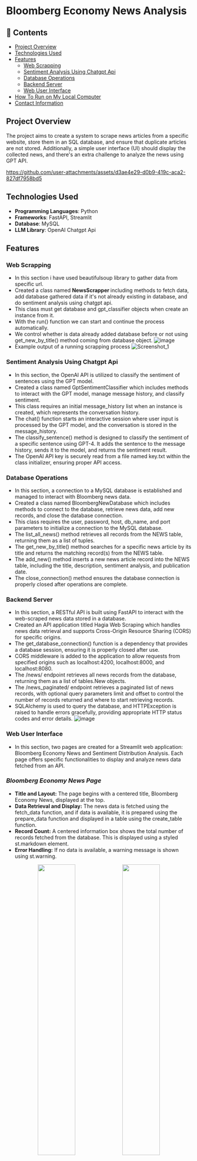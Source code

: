 # Bloomberg Economy News Analysis




## 🚩 Contents
- [Project Overview](#project-overview)
- [Technologies Used](#technologies-used)
- [Features](#features)
  * [Web Scrapping](#web-scrapping)
  * [Sentiment Analysis Using Chatgpt Api](#sentiment-analysis-using-chatgpt-api)
  * [Database Operations](#database-operations)
  * [Backend Server](#backend-server)
  * [Web User Interface](#web-user-interface)
- [How To Run on My Local Computer](#how-to-run-on-my-local-computer)
- [Contact Information](#contact-information)

## Project Overview
The project aims to create a system to scrape news articles from a specific website, store them in an SQL database, and ensure that duplicate articles are not stored. Additionally, a simple user interface (UI) should display the collected news, and there's an extra challenge to analyze the news using GPT API. 

https://github.com/user-attachments/assets/d3ae4e29-d0b9-419c-aca2-827df7958bd5


## Technologies Used

- **Programming Languages**: Python
- **Frameworks**: FastAPI, Streamlit
- **Database**: MySQL
- **LLM Library**: OpenAI Chatgpt Api

## Features
### Web Scrapping
- In this section i have used beautifulsoup library to gather data from specific url.
- Created a class named <b> NewsScrapper </b> including methods to fetch data, add database gathered data if it's not already existing in database, and do sentiment analysis using chatgpt api.
- This class must get database and gpt_classifier objects when create an instance from it.
- With the run() function we can start and continue the process automatically.
- We control whether is data already added database before or not using get_new_by_title() method coming from database object.
  ![image](https://github.com/user-attachments/assets/25b25cd6-8f0a-4bfa-bdcd-27cbf46f2a2a)
- Example output of a running scrapping process
  ![Screenshot_1](https://github.com/user-attachments/assets/ad1ff2d5-eb65-4dfa-9bc2-094f57f36f9e)
### Sentiment Analysis Using Chatgpt Api
- In this section, the OpenAI API is utilized to classify the sentiment of sentences using the GPT model.
- Created a class named GptSentimentClassifier which includes methods to interact with the GPT model, manage message history, and classify sentiment.
- This class requires an initial message_history list when an instance is created, which represents the conversation history.
- The chat() function starts an interactive session where user input is processed by the GPT model, and the conversation is stored in the message_history.
- The classify_sentence() method is designed to classify the sentiment of a specific sentence using GPT-4. It adds the sentence to the message history, sends it to the model, and returns the sentiment result.
- The OpenAI API key is securely read from a file named key.txt within the class initializer, ensuring proper API access.

### Database Operations
- In this section, a connection to a MySQL database is established and managed to interact with Bloomberg news data.
- Created a class named BloombergNewDatabase which includes methods to connect to the database, retrieve news data, add new records, and close the database connection.
- This class requires the user, password, host, db_name, and port parameters to initialize a connection to the MySQL database.
- The list_all_news() method retrieves all records from the NEWS table, returning them as a list of tuples.
- The get_new_by_title() method searches for a specific news article by its title and returns the matching record(s) from the NEWS table.
- The add_new() method inserts a new news article record into the NEWS table, including the title, description, sentiment analysis, and publication date.
- The close_connection() method ensures the database connection is properly closed after operations are complete.

### Backend Server
- In this section, a RESTful API is built using FastAPI to interact with the web-scraped news data stored in a database.
- Created an API application titled Hagia Web Scraping which handles news data retrieval and supports Cross-Origin Resource Sharing (CORS) for specific origins.
- The get_database_connection() function is a dependency that provides a database session, ensuring it is properly closed after use.
- CORS middleware is added to the application to allow requests from specified origins such as localhost:4200, localhost:8000, and localhost:8080.
- The /news/ endpoint retrieves all news records from the database, returning them as a list of tables.New objects.
- The /news_paginated/ endpoint retrieves a paginated list of news records, with optional query parameters limit and offset to control the number of records returned and where to start retrieving records.
- SQLAlchemy is used to query the database, and HTTPException is raised to handle errors gracefully, providing appropriate HTTP status codes and error details.
![image](https://github.com/user-attachments/assets/ee3c7cd5-6008-47b4-ae65-55613732c8fe)

### Web User Interface
- In this section, two pages are created for a Streamlit web application: Bloomberg Economy News and Sentiment Distribution Analysis. Each page offers specific functionalities to display and analyze news data fetched from an API.
### <i>Bloomberg Economy News Page</i>
- <b>Title and Layout:</b> The page begins with a centered title, Bloomberg Economy News, displayed at the top.
- <b>Data Retrieval and Display:</b> The news data is fetched using the fetch_data function, and if data is available, it is prepared using the prepare_data function and displayed in a table using the create_table function.
- <b>Record Count:</b> A centered information box shows the total number of records fetched from the database. This is displayed using a styled st.markdown element.
- <b>Error Handling:</b> If no data is available, a warning message is shown using st.warning.

<p align="center">
  <img src="https://github.com/user-attachments/assets/a5aa722f-52d0-48a0-abdc-88d4236a7f01" width="45%" />
  <img src="https://github.com/user-attachments/assets/be2b0ad4-4d14-4ec9-b15d-4ae99b2a99b8" width="45%" />
</p>

### <i>Sentiment Distribution Analysis Page</i>

- <b>Title and Layout:</b> The page opens with a centered title, Sentiment Distribution of News, followed by an introductory explanation of the benefits of sentiment analysis on news data.
- <b>Data Retrieval and Visualization:</b> After fetching data, the sentiment distribution is visualized through a pie chart and a bar plot using the create_pie_chart and create_bar_plot functions, respectively.
- <b>Error Handling:</b> Similar to the news page, if no data is found, a warning message is shown using st.warning.
- Both pages rely on external utility functions like fetch_data, prepare_data, create_table, create_pie_chart, and create_bar_plot for data processing and visualization, which are assumed to be defined elsewhere in the codebase.

<p align="center">
  <img src="https://github.com/user-attachments/assets/af4d8f1f-cbb6-4f5f-80e0-42aa5326c99d" width="45%" />
  <img src="https://github.com/user-attachments/assets/6ec4b6f6-91c9-4f61-8819-32aa7ecabe8d" width="45%" />
</p>

## How To Run on My Local Computer

First of all, we are going to create an Anaconda virtual environment in order to manage dependencies effectively.

1. **Install Anaconda**: If you haven't already installed Anaconda, download and install it from [here](https://www.anaconda.com/products/distribution).

2. **Create a Virtual Environment**:
   - Open the Anaconda Prompt.
   - Create a new virtual environment using the following command:
     ```bash
     conda create -n myenv python=3.10
     ```
   - Replace `myenv` with your desired environment name.
   - Activate the virtual environment:
     ```bash
     conda activate myenv
     ```

3. **Install Dependencies**:
   - Navigate to the project directory:
     ```bash
     cd path_to_your_project_directory
     ```
   - Install the required Python packages using `pip`:
     ```bash
     pip install -r requirements.txt
     ```

4. **Run the Scripts**:

   - **Run the Web Scraping Script**:
     - This script enables the scraping process in ./backend path:
       ```bash
       python main.py
       ```

   - **Run the Uvicorn App**:
     - Start the Uvicorn application in ./backend path:
       ```bash
       uvicorn app:app --reload
       ```

   - **Run the Streamlit UI**:
     - Finally, launch the Streamlit UI in ./web_ui path:
       ```bash
       streamlit run main.py
       ```

5. **Access the Applications**:
   - Open your web browser:
     - For the Uvicorn app, go to `http://localhost:8000`.
     - For the Streamlit UI, go to `http://localhost:8501`.

This setup allows you to manage and run all three scripts effectively on your local machine.

## Contact Information


**Contributors:**
- Beytullah Yayla  
  Email: beytullahyayla1@gmail.com

